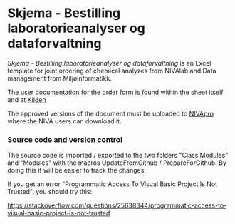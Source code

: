 # Skjema - Bestilling laboratorieanalyser og dataforvaltning

*Skjema - Bestilling laboratorieanalyser og dataforvaltning* is an Excel template for joint ordering of chemical analyzes from NIVAlab and Data management from Miljøinformatikk.

The user documentation for the order form is found within the sheet itself and at [Kilden](http://doc-o1.niva.no/symfoni/infoportal/publikasjon.nsf/redirectIntra?ReadForm&Url=http://doc-o1.niva.no/symfoni/infoportal/publikasjon.nsf/.vieShowWeb/51AE723016C35DA4C1257EB90045AFA4?OpenDocument "Infrastruktur > Miljøinformatikk > Dataforvaltning > Veiledning bestilling")

The approved versions of the document must be uploaded to [NIVApro](https://tqm2.tqmenterprise.no/NIVA/Publishing/Document/LoadLocalContent/17060?forOL1=niva) where the NIVA users can download it.

### Source code and version control

The source code is imported / exported to the two folders "Class Modules" and "Modules" with the macros UpdateFromGithub / PrepareForGithub. By doing this it will be easier to track the changes.

If you get an error "Programmatic Access To Visual Basic Project Is Not Trusted", you should try this:

https://stackoverflow.com/questions/25638344/programmatic-access-to-visual-basic-project-is-not-trusted
